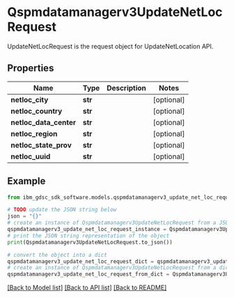 # Qspmdatamanagerv3UpdateNetLocRequest

UpdateNetLocRequest is the request object for UpdateNetLocation API.

## Properties

Name | Type | Description | Notes
------------ | ------------- | ------------- | -------------
**netloc_city** | **str** |  | [optional] 
**netloc_country** | **str** |  | [optional] 
**netloc_data_center** | **str** |  | [optional] 
**netloc_region** | **str** |  | [optional] 
**netloc_state_prov** | **str** |  | [optional] 
**netloc_uuid** | **str** |  | [optional] 

## Example

```python
from ibm_gdsc_sdk_software.models.qspmdatamanagerv3_update_net_loc_request import Qspmdatamanagerv3UpdateNetLocRequest

# TODO update the JSON string below
json = "{}"
# create an instance of Qspmdatamanagerv3UpdateNetLocRequest from a JSON string
qspmdatamanagerv3_update_net_loc_request_instance = Qspmdatamanagerv3UpdateNetLocRequest.from_json(json)
# print the JSON string representation of the object
print(Qspmdatamanagerv3UpdateNetLocRequest.to_json())

# convert the object into a dict
qspmdatamanagerv3_update_net_loc_request_dict = qspmdatamanagerv3_update_net_loc_request_instance.to_dict()
# create an instance of Qspmdatamanagerv3UpdateNetLocRequest from a dict
qspmdatamanagerv3_update_net_loc_request_from_dict = Qspmdatamanagerv3UpdateNetLocRequest.from_dict(qspmdatamanagerv3_update_net_loc_request_dict)
```
[[Back to Model list]](../README.md#documentation-for-models) [[Back to API list]](../README.md#documentation-for-api-endpoints) [[Back to README]](../README.md)


